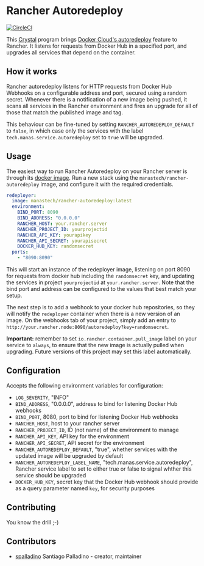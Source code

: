 # Rancher Autoredeploy

[![CircleCI](https://circleci.com/gh/manastech/rancher-autoredeploy/tree/master.svg?style=svg)](https://circleci.com/gh/manastech/rancher-autoredeploy/tree/master)

This [Crystal](http://crystal-lang.org/) program brings [Docker Cloud's autoredeploy](https://docs.docker.com/docker-cloud/apps/auto-redeploy/) feature to Rancher. It listens for requests from Docker Hub in a specified port, and upgrades all services that depend on the container.

## How it works

Rancher autoredeploy listens for HTTP requests from Docker Hub Webhooks on a configurable address and port, secured using a random secret. Whenever there is a notification of a new image being pushed, it scans all services in the Rancher environment and fires an upgrade for all of those that match the published image and tag.

This behaviour can be fine-tuned by setting `RANCHER_AUTOREDEPLOY_DEFAULT` to `false`, in which case only the services with the label `tech.manas.service.autoredeploy` set to `true` will be upgraded.

## Usage

The easiest way to run Rancher Autoredeploy on your Rancher server is through its [docker image](https://hub.docker.com/r/manastech/rancher-autoredeploy/). Run a new stack using the `manastech/rancher-autoredeploy` image, and configure it with the required credentials.

```yaml
redeployer:
  image: manastech/rancher-autoredeploy:latest
  environment:
    BIND_PORT: 8090
    BIND_ADDRESS: "0.0.0.0"
    RANCHER_HOST: your.rancher.server
    RANCHER_PROJECT_ID: yourprojectid
    RANCHER_API_KEY: yourapikey
    RANCHER_API_SECRET: yourapisecret
    DOCKER_HUB_KEY: randomsecret
  ports:
    - "8090:8090"
```

This will start an instance of the redeployer image, listening on port 8090 for requests from docker hub including the `randomsecret` key, and updating the services in project `yourprojectid` at `your.rancher.server`. Note that the bind port and address can be configured to the values that best match your setup.

The next step is to add a webhook to your docker hub repositories, so they will notify the `redeployer` container when there is a new version of an image. On the webhooks tab of your project, simply add an entry to `http://your.rancher.node:8090/autoredeploy?key=randomsecret`.

**Important:** remember to set `io.rancher.container.pull_image` label on your service to `always`, to ensure that the new image is actually pulled when upgrading. Future versions of this project may set this label automatically.

## Configuration

Accepts the following environment variables for configuration:

* `LOG_SEVERITY`, "INFO"
* `BIND_ADDRESS`, "0.0.0.0", address to bind for listening Docker Hub webhooks
* `BIND_PORT`, 8080, port to bind for listening Docker Hub webhooks
* `RANCHER_HOST`, host to your rancher server
* `RANCHER_PROJECT_ID`, ID (not name) of the environment to manage
* `RANCHER_API_KEY`, API key for the environment
* `RANCHER_API_SECRET`, API secret for the environment
* `RANCHER_AUTOREDEPLOY_DEFAULT`, "true", whether services with the updated image will be upgraded by default
* `RANCHER_AUTOREDEPLOY_LABEL_NAME`, "tech.manas.service.autoredeploy", Rancher service label to set to either true or false to signal whther this service should be upgraded
* `DOCKER_HUB_KEY`, secret key that the Docker Hub webhook should provide as a query parameter named `key`, for security purposes

## Contributing

You know the drill ;-)

## Contributors

- [spalladino](https://github.com/spalladino) Santiago Palladino - creator, maintainer
